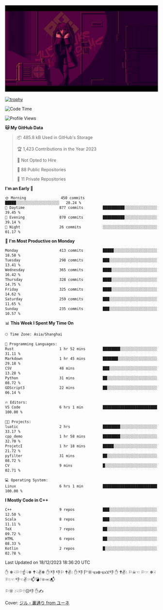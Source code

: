 ![](imgs/main.png)

[![trophy](https://github-profile-trophy.vercel.app/?username=NeilKleistGao&theme=dracula)](https://github.com/ryo-ma/github-profile-trophy)

<!--START_SECTION:waka-->
![Code Time](http://img.shields.io/badge/Code%20Time-459%20hrs%2010%20mins-blue)

![Profile Views](http://img.shields.io/badge/Profile%20Views-1-blue)

**🐱 My GitHub Data** 

> 📦 485.8 kB Used in GitHub's Storage 
 > 
> 🏆 1,423 Contributions in the Year 2023
 > 
> 🚫 Not Opted to Hire
 > 
> 📜 88 Public Repositories 
 > 
> 🔑 11 Private Repositories 
 > 
**I'm an Early 🐤** 

```text
🌞 Morning                450 commits         █████░░░░░░░░░░░░░░░░░░░░   20.24 % 
🌆 Daytime                877 commits         ██████████░░░░░░░░░░░░░░░   39.45 % 
🌃 Evening                870 commits         ██████████░░░░░░░░░░░░░░░   39.14 % 
🌙 Night                  26 commits          ░░░░░░░░░░░░░░░░░░░░░░░░░   01.17 % 
```
📅 **I'm Most Productive on Monday** 

```text
Monday                   413 commits         █████░░░░░░░░░░░░░░░░░░░░   18.58 % 
Tuesday                  298 commits         ███░░░░░░░░░░░░░░░░░░░░░░   13.41 % 
Wednesday                365 commits         ████░░░░░░░░░░░░░░░░░░░░░   16.42 % 
Thursday                 328 commits         ████░░░░░░░░░░░░░░░░░░░░░   14.75 % 
Friday                   325 commits         ████░░░░░░░░░░░░░░░░░░░░░   14.62 % 
Saturday                 259 commits         ███░░░░░░░░░░░░░░░░░░░░░░   11.65 % 
Sunday                   235 commits         ███░░░░░░░░░░░░░░░░░░░░░░   10.57 % 
```


📊 **This Week I Spent My Time On** 

```text
🕑︎ Time Zone: Asia/Shanghai

💬 Programming Languages: 
Rust                     1 hr 52 mins        ████████░░░░░░░░░░░░░░░░░   31.11 % 
Markdown                 1 hr 45 mins        ███████░░░░░░░░░░░░░░░░░░   29.18 % 
CSV                      48 mins             ███░░░░░░░░░░░░░░░░░░░░░░   13.28 % 
Python                   31 mins             ██░░░░░░░░░░░░░░░░░░░░░░░   08.72 % 
GDScript3                22 mins             ██░░░░░░░░░░░░░░░░░░░░░░░   06.14 % 

🔥 Editors: 
VS Code                  6 hrs 1 min         █████████████████████████   100.00 % 

🐱‍💻 Projects: 
luatic                   2 hrs               ████████░░░░░░░░░░░░░░░░░   33.17 % 
cpp_demo                 1 hr 58 mins        ████████░░░░░░░░░░░░░░░░░   32.70 % 
ProjetcI                 1 hr 18 mins        █████░░░░░░░░░░░░░░░░░░░░   21.72 % 
pyfilter                 31 mins             ██░░░░░░░░░░░░░░░░░░░░░░░   08.72 % 
CV                       9 mins              █░░░░░░░░░░░░░░░░░░░░░░░░   02.71 % 

💻 Operating System: 
Linux                    6 hrs 1 min         █████████████████████████   100.00 % 
```

**I Mostly Code in C++** 

```text
C++                      9 repos             ███░░░░░░░░░░░░░░░░░░░░░░   12.50 % 
Scala                    8 repos             ███░░░░░░░░░░░░░░░░░░░░░░   11.11 % 
TeX                      7 repos             ██░░░░░░░░░░░░░░░░░░░░░░░   09.72 % 
HTML                     6 repos             ██░░░░░░░░░░░░░░░░░░░░░░░   08.33 % 
Kotlin                   2 repos             █░░░░░░░░░░░░░░░░░░░░░░░░   02.78 % 
```




 Last Updated on 18/12/2023 18:36:20 UTC
<!--END_SECTION:waka-->

✋ ❄☟⚐🕆☝☟❄ 🕈☟✌❄ ✋🕯👎 👎⚐ 🕈✌💧 ✋🕯👎 🏱☼☜❄☜☠👎 ✋ 🕈✌💧 ⚐☠☜ ⚐☞ ❄☟⚐💧☜ 👎☜✌☞📫💣🕆❄☜💧📬

⚐☼ 💧☟⚐🕆☹👎 ✋✍

Cover: [ジル・裏通り from ユーネ](https://www.pixiv.net/artworks/62127066)
